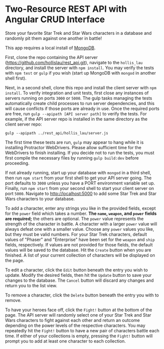 # Two-Resource REST API with Angular CRUD Interface

Store your favorite Star Trek and Star Wars characters in a database and randomly pit them against one another in battle!

This app requires a local install of [MongoDB](http://www.mongodb.com).

First, clone the repo containing the API server (<https://github.com/hollislau/rest_api.git>), navigate to the `hollis_lau` directory, and install the server with `npm install`. You may verify the tests with `npm test` or `gulp` if you wish (start up MongoDB with `mongod` in another shell first).

Next, in a second shell, clone this repo and install the client server with `npm install`. To verify integration and unit tests, first close any instances of servers running on ports `3000` or `5000`. The gulp tasks managing the tests automatically create child processes to run server dependencies, and this will cause conflicts if those ports are already in use. Once the required ports are free, run `gulp --apipath [API server path]` to verify the tests. For example, if the API server repo is installed in the same directory as the client server repo:
```
gulp --apipath ../rest_api/hollis_lau/server.js
```
The first time these tests are run, `gulp` may appear to hang while it is installing Protractor WebDrivers. Please allow sufficient time for the WebDrivers to finish installing. If you decide not to run the tests, you must first compile the necessary files by running `gulp build:dev` before proceeding.

If not already running, start up your database with `mongod` in a third shell, then run `npm start` from your first shell to get your API server going. The port defaults to `3000` unless you have a PORT environment variable set up. Finally, run `npm start` from your second shell to start your client server on port `5000`. Navigate to <http://localhost:5000> to add some Star Trek and Star Wars characters to your database.

To add a character, enter any strings you like in the provided fields, except for the `power` field which takes a number. __The `name`, `weapon`, and `power` fields are required;__ the others are optional. The `power` value represents the strength of the character in battle. A character with a larger `power` value will always defeat one with a smaller value. Choose any `power` values you like, but they must be valid numbers. For your Star Trek characters, default values of "Phaser" and "Enterprise" have been set for the `weapon` and `ship` fields, respectively. If values are not provided for those fields, the default values will be saved to the database. Hit the `Create` button when you are finished. A list of your current collection of characters will be displayed on the page.

To edit a character, click the `Edit` button beneath the entry you wish to update. Modify the desired fields, then hit the `Update` button to save your changes to the database. The `Cancel` button will discard any changes and return you to the list view.

To remove a character, click the `Delete` button beneath the entry you with to remove.

To have your heroes face off, click the `Fight!` button at the bottom of the page. The API server will randomly select one of your Star Trek and Star Wars characters to fight against each other and return an outcome depending on the power levels of the respective characters. You may repeatedly hit the `Fight!` button to have a new pair of characters battle each time. If either of your collections is empty, pressing the `Fight!` button will prompt you to add at least one character to each collection.
